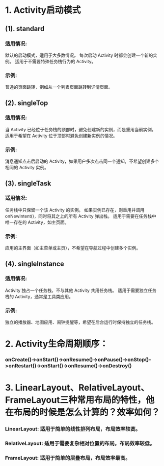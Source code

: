 #  1. Activity启动模式
## (1). standard
### 适用情况:
默认的启动模式，适用于大多数情况。
每次启动 Activity 时都会创建一个新的实例。
适用于不需要特殊任务栈行为的 Activity。
### 示例:
普通的页面跳转，例如从一个列表页面跳转到详情页面。
## (2). singleTop
### 适用情况:
当 Activity 已经位于任务栈的顶部时，避免创建新的实例，而是重用当前实例。
适用于希望在 Activity 位于顶部时避免创建新实例的情况。
### 示例:
消息通知点击后启动的 Activity，如果用户多次点击同一个通知，不希望创建多个相同的 Activity 实例。
## (3). singleTask
### 适用情况:
任务栈中只保留一个该 Activity 的实例。
如果实例已存在，则重用并调用 onNewIntent()，同时将其之上的所有 Activity 弹出栈。
适用于需要在任务栈中唯一存在的 Activity，如主页面。
### 示例:
应用的主界面（如主菜单或主页），不希望在导航过程中创建多个实例。
## (4). singleInstance
### 适用情况:
Activity 独占一个任务栈，不与其他 Activity 共用任务栈。
适用于需要独立任务栈的 Activity，通常是工具类应用。
### 示例:
独立的播放器、地图应用、闹钟提醒等，希望在后台运行时保持独立的任务栈。

# 2. Activity生命周期顺序：
### onCreate()->onStart()->onResume()->onPause()->onStop()->onRestart()->onStart()->onResume()->onDestroy()

# 3. LinearLayout、RelativeLayout、FrameLayout三种常用布局的特性，他在布局的时候是怎么计算的？效率如何？
### LinearLayout: 适用于简单的线性排列布局，布局效率较高。
### RelativeLayout: 适用于需要复杂相对位置的布局，布局效率较低。
### FrameLayout: 适用于简单的层叠布局，布局效率最高。

